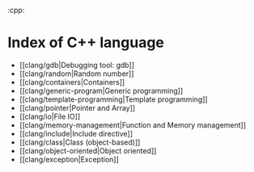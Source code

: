 :cpp:

# Index of C++ language

- [[clang/gdb|Debugging tool: gdb]]
- [[clang/random|Random number]] 
- [[clang/containers|Containers]]
- [[clang/generic-program|Generic programming]]
- [[clang/template-programming|Template programming]]
- [[clang/pointer|Pointer and Array]]
- [[clang/io|File IO]]
- [[clang/memory-management|Function and Memory management]]
- [[clang/include|Include directive]]
- [[clang/class|Class (object-based)]]
- [[clang/object-oriented|Object oriented]]
- [[clang/exception|Exception]]
